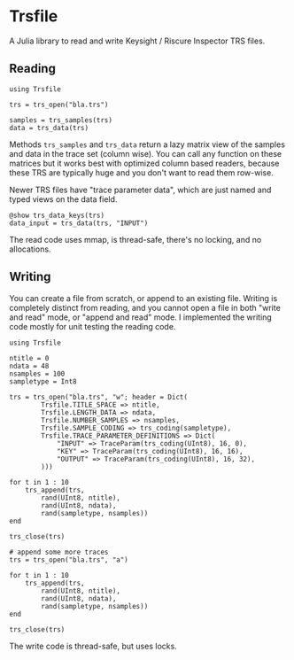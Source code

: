 # Trsfile

A Julia library to read and write Keysight / Riscure Inspector TRS files.

## Reading

```
using Trsfile

trs = trs_open("bla.trs")

samples = trs_samples(trs)
data = trs_data(trs)
```

Methods `trs_samples` and `trs_data` return a lazy matrix view of the samples and data in the trace set (column wise). You can call any function on these matrices but it works best with optimized column based readers, because these TRS are typically huge and you don't want to read them row-wise.

Newer TRS files have "trace parameter data", which are just named and typed views on the data field. 

```
@show trs_data_keys(trs)
data_input = trs_data(trs, "INPUT")
```

The read code uses mmap, is thread-safe, there's no locking, and no allocations.

## Writing

You can create a file from scratch, or append to an existing file. Writing is completely distinct from reading, and you cannot open a file in both "write and read" mode, or "append and read" mode. I implemented the writing code mostly for unit testing the reading code.

```
using Trsfile

ntitle = 0
ndata = 48
nsamples = 100
sampletype = Int8

trs = trs_open("bla.trs", "w"; header = Dict(
        Trsfile.TITLE_SPACE => ntitle,
        Trsfile.LENGTH_DATA => ndata,
        Trsfile.NUMBER_SAMPLES => nsamples,
        Trsfile.SAMPLE_CODING => trs_coding(sampletype),
        Trsfile.TRACE_PARAMETER_DEFINITIONS => Dict(
            "INPUT" => TraceParam(trs_coding(UInt8), 16, 0),
            "KEY" => TraceParam(trs_coding(UInt8), 16, 16),
            "OUTPUT" => TraceParam(trs_coding(UInt8), 16, 32),
        )))

for t in 1 : 10
    trs_append(trs,
        rand(UInt8, ntitle),
        rand(UInt8, ndata),
        rand(sampletype, nsamples))
end

trs_close(trs)

# append some more traces
trs = trs_open("bla.trs", "a")

for t in 1 : 10
    trs_append(trs,
        rand(UInt8, ntitle),
        rand(UInt8, ndata),
        rand(sampletype, nsamples))
end

trs_close(trs)
```

The write code is thread-safe, but uses locks.
